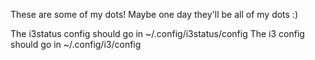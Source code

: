 These are some of my dots! Maybe one day they'll be all of my dots :)

The i3status config should go in ~/.config/i3status/config
The i3 config should go in ~/.config/i3/config
